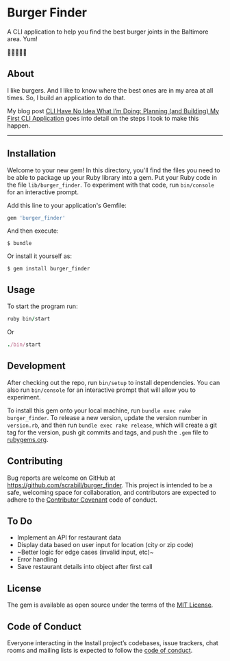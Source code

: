 # Burger Finder

A CLI application to help you find the best burger joints in the Baltimore area. Yum!

🍔🍔🍔🍔🍔

## About

I like burgers. And I like to know where the best ones are in my area at all times. So, I build an application to do that.

My blog post [CLI Have No Idea What I’m Doing: Planning (and Building) My First CLI Application](https://shannoncrabill.com/blog/cli-application-planning/) goes into detail on the steps I took to make this happen.

***

## Installation

Welcome to your new gem! In this directory, you'll find the files you need to be able to package up your Ruby library into a gem. Put your Ruby code in the file `lib/burger_finder`. To experiment with that code, run `bin/console` for an interactive prompt.

Add this line to your application's Gemfile:

```ruby
gem 'burger_finder'
```

And then execute:

    $ bundle

Or install it yourself as:

    $ gem install burger_finder

## Usage

To start the program run:

```ruby
ruby bin/start
```

Or

```ruby
./bin/start
```

## Development

After checking out the repo, run `bin/setup` to install dependencies. You can also run `bin/console` for an interactive prompt that will allow you to experiment.

To install this gem onto your local machine, run `bundle exec rake burger_finder`. To release a new version, update the version number in `version.rb`, and then run `bundle exec rake release`, which will create a git tag for the version, push git commits and tags, and push the `.gem` file to [rubygems.org](https://rubygems.org).

## Contributing

Bug reports are welcome on GitHub at https://github.com/scrabill/burger_finder. This project is intended to be a safe, welcoming space for collaboration, and contributors are expected to adhere to the [Contributor Covenant](http://contributor-covenant.org) code of conduct.

## To Do

- Implement an API for restaurant data
- Display data based on user input for location (city or zip code)
- ~Better logic for edge cases (invalid input, etc)~
- Error handling
- Save restaurant details into object after first call

## License

The gem is available as open source under the terms of the [MIT License](https://opensource.org/licenses/MIT).

## Code of Conduct

Everyone interacting in the Install project’s codebases, issue trackers, chat rooms and mailing lists is expected to follow the [code of conduct](https://github.com/scrabill/install/blob/master/CODE_OF_CONDUCT.md).
